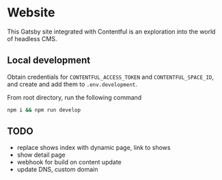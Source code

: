 # Website

This Gatsby site integrated with Contentful is an exploration into the world of headless CMS.

## Local development

Obtain credentials for `CONTENTFUL_ACCESS_TOKEN` and `CONTENTFUL_SPACE_ID`, and create and add them to `.env.development`.

From root directory, run the following command

```bash
npm i && npm run develop
```

## TODO
* replace shows index with dynamic page, link to shows
* show detail page
* webhook for build on content update
* update DNS, custom domain
